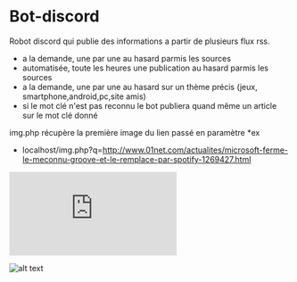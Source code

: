 # Bot-discord

Robot discord qui publie des informations a partir de plusieurs flux rss.
- a la demande, une par une au hasard parmis les sources
- automatisée, toute les heures une publication au hasard parmis les sources
- a la demande, une par une au hasard sur un thème précis (jeux, smartphone,android,pc,site amis)
- si le mot clé n'est pas reconnu le bot publiera quand même un article sur le mot clé donné


img.php récupère la première image du lien passé en paramètre
*ex
* localhost/img.php?q=http://www.01net.com/actualites/microsoft-ferme-le-meconnu-groove-et-le-remplace-par-spotify-1269427.html

![alt text](https://mika.unrozah.fr/img.php?q=http://www.01net.com/actualites/microsoft-ferme-le-meconnu-groove-et-le-remplace-par-spotify-1269427.html)

![alt text](http://mika.unrozah.fr/img/bot.png)


